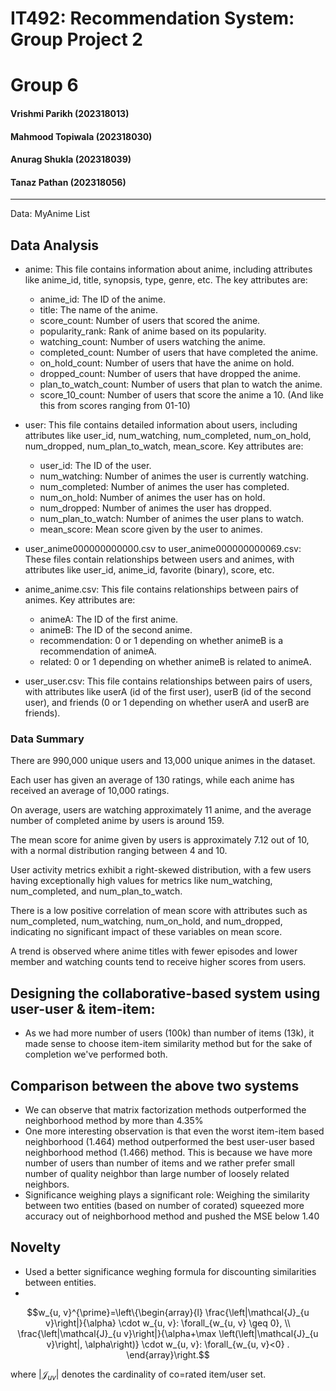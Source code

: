 # IT492: Recommendation System: Group Project 2
# Group 6
#### Vrishmi Parikh (202318013)
#### Mahmood Topiwala (202318030)
#### Anurag Shukla (202318039)
#### Tanaz Pathan (202318056)

---
Data: MyAnime List

## Data Analysis


* anime: This file contains information about anime, including attributes like anime_id, title, synopsis, type, genre, etc. The key attributes are:

    - anime_id: The ID of the anime.
    - title: The name of the anime.
    - score_count: Number of users that scored the anime.
    - popularity_rank: Rank of anime based on its popularity.
    - watching_count: Number of users watching the anime.
    - completed_count: Number of users that have completed the anime.
    - on_hold_count: Number of users that have the anime on hold.
    - dropped_count: Number of users that have dropped the anime.
    - plan_to_watch_count: Number of users that plan to watch the anime.
    - score_10_count: Number of users that score the anime a 10. (And like this from scores ranging from 01-10)

* user: This file contains detailed information about users, including attributes like user_id, num_watching, num_completed, num_on_hold, num_dropped, num_plan_to_watch, mean_score. Key attributes are:

    - user_id: The ID of the user.
    - num_watching: Number of animes the user is currently watching.
    - num_completed: Number of animes the user has completed.
    - num_on_hold: Number of animes the user has on hold.
    - num_dropped: Number of animes the user has dropped.
    - num_plan_to_watch: Number of animes the user plans to watch.
    - mean_score: Mean score given by the user to animes.

* user_anime000000000000.csv to user_anime000000000069.csv: These files contain relationships between users and animes, with attributes like user_id, anime_id, favorite (binary), score, etc.

* anime_anime.csv: This file contains relationships between pairs of animes. Key attributes are:

    - animeA: The ID of the first anime.
    - animeB: The ID of the second anime.
    - recommendation: 0 or 1 depending on whether animeB is a recommendation of animeA.
    - related: 0 or 1 depending on whether animeB is related to animeA.

* user_user.csv: This file contains relationships between pairs of users, with attributes like userA (id of the first user), userB (id of the second user), and friends (0 or 1 depending on whether userA and userB are friends).

### Data Summary
There are 990,000 unique users and 13,000 unique animes in the dataset.

Each user has given an average of 130 ratings, while each anime has received an average of 10,000 ratings.

On average, users are watching approximately 11 anime, and the average number of completed anime by users is around 159.

The mean score for anime given by users is approximately 7.12 out of 10, with a normal distribution ranging between 4 and 10.

User activity metrics exhibit a right-skewed distribution, with a few users having exceptionally high values for metrics like num_watching, num_completed, and num_plan_to_watch.

There is a low positive correlation of mean score with attributes such as num_completed, num_watching, num_on_hold, and num_dropped, indicating no significant impact of these variables on mean score.

A trend is observed where anime titles with fewer episodes and lower member and watching counts tend to receive higher scores from users.

## Designing the collaborative-based system using user-user & item-item:

* As we had more number of users (100k) than number of items (13k), it made sense to choose item-item similarity method but for the sake of completion we've performed both.

##

## Comparison between the above two systems

* We can observe that matrix factorization methods outperformed the neighborhood method by more than 4.35%
* One more interesting observation is that even the worst item-item based neighborhood (1.464) method outperformed the best user-user based neighborhood method (1.466) method. This is because we have more number of users than number of items and we rather prefer small number of quality neighbor than large number of loosely related neighbors.
* Significance weighing plays a significant role: Weighing the similarity between two entities (based on number of corated) squeezed more accuracy out of neighborhood method and pushed the MSE below 1.40 
## Novelty
* Used a better significance weghing formula for discounting similarities between entities.
*
$$w_{u, v}^{\prime}=\left\{\begin{array}{l}
\frac{\left|\mathcal{J}_{u v}\right|}{\alpha} \cdot w_{u, v}: \forall_{w_{u, v} \geq 0}, \\
\frac{\left|\mathcal{J}_{u v}\right|}{\alpha+\max \left(\left|\mathcal{J}_{u v}\right|, \alpha\right)} \cdot w_{u, v}: \forall_{w_{u, v}<0} .
\end{array}\right.$$

where $\left|\mathcal{J}_{u v}\right|$ denotes the cardinality of co=rated item/user set. 
